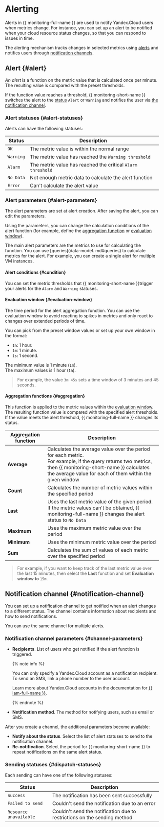 # Alerting

Alerts in {{ monitoring-full-name }} are used to notify Yandex.Cloud users when metrics change.
For instance, you can set up an alert to be notified when your cloud resource status changes, so that you can respond to issues in time.

The alerting mechanism tracks changes in selected metrics using [alerts](#alert) and notifies users through [notification channels](#notification-channel).

## Alert {#alert}

_An alert_ is a function on the metric value that is calculated once per minute. The resulting value is compared with the preset thresholds.

If the function value reaches a threshold, {{ monitoring-short-name }} switches the alert to the [status](#alert-statuses) `Alert` or `Warning` and notifies the user via [the notification channel](#notification-channel).

### Alert statuses {#alert-statuses}

Alerts can have the following statuses:

| Status | Description |
| ----- | ----- |
| `OK` | The metric value is within the normal range |
| `Warning` | The metric value has reached the `Warning threshold` |
| `Alarm` | The metric value has reached the critical `Alarm threshold` |
| `No Data` | Not enough metric data to calculate the alert function |
| `Error` | Can't calculate the alert value |

### Alert parameters {#alert-parameters}

The alert parameters are set at alert creation. After saving the alert, you can edit the parameters.

Using the parameters, you can change the calculation conditions of the alert function (for example, define the [aggregation function](#aggregation) or [evaluation window](#evaluation-window)).

The main alert parameters are the metrics to use for calculating the function. You can use [queries](data-model. md#queries) to calculate metrics for the alert.
For example, you can create a single alert for multiple VM instances.

#### Alert conditions {#condition}

You can set the metric thresholds that {{ monitoring-short-name }}trigger your alerts for the `Alarm` and `Warning` statuses.

#### Evaluation window {#evaluation-window}

The time period for the alert aggregation function.
You can use the evaluation window to avoid reacting to spikes in metrics and only react to changes over extended periods of time.

You can pick from the preset window values or set up your own window in the format:

* `1h`: 1 hour.
* `1m`: 1 minute.
* `1s`: 1 second.

The minimum value is 1 minute (`1m`).  
The maximum values is 1 hour (`1h`).

> For example, the value `3m 45s` sets a time window of 3 minutes and 45 seconds.

#### Aggregation functions {#aggregation}

This function is applied to the metric values within the [evaluation window](#evaluation-window).
The resulting function value is compared with the specified alert thresholds.
If the value meets the alert threshold, {{ monitoring-full-name }} changes its status.

| Aggregation function | Description |
| ----- | ----- |
| **Average** | Calculates the average value over the period for each metric.<br/>For example, if the query returns two metrics, then {{ monitoring-short-name }} calculates the average value for each of them within the given window |
| **Count** | Calculates the number of metric values within the specified period |
| **Last** | Uses the last metric value of the given period. If the metric values can't be obtained, {{ monitoring-full-name }} changes the alert status to `No Data` |
| **Maximum** | Uses the maximum metric value over the period |
| **Minimum** | Uses the minimum metric value over the period |
| **Sum** | Calculates the sum of values of each metric over the specified period |

> For example, if you want to keep track of the last metric value over the last 15 minutes, then select the **Last** function and set **Evaluation window to** `15m`.

## Notification channel {#notification-channel}

You can set up a notification channel to get notified when an alert changes to a different status.
The channel contains information about recipients and how to send notifications.

You can use the same channel for multiple alerts.

### Notification channel parameters {#channel-parameters}

- **Recipients**. List of users who get notified if the alert function is triggered.

    {% note info %}

    You can only specify a Yandex.Cloud account as a notification recipient.
To send an SMS, link a phone number to the user account.

    Learn more about Yandex.Cloud accounts in the documentation for [{{ iam-full-name }}](../../iam/concepts/index.md#accounts).

    {% endnote %}

- **Notification method**. The method for notifying users, such as email or SMS.

After you create a channel, the additional parameters become available:

- **Notify about the status**. Select the list of alert statuses to send to the notification channel.
- **Re-notification**. Select the period for {{ monitoring-short-name }} to repeat notifications on the same alert status.

### Sending statuses {#dispatch-statuses}

Each sending can have one of the following statuses:

| Status | Description |
| ----- | ----- |
| `Success` | The notification has been sent successfully |
| `Failed to send` | Couldn't send the notification due to an error |
| `Resource unavailable` | Couldn't send the notification due to restrictions on the sending method |

